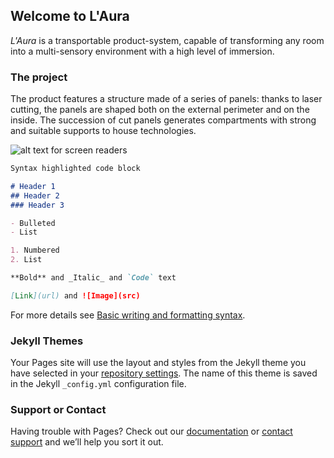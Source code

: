 ## Welcome to L'Aura

_L'Aura_ is a transportable product-system, capable of transforming any room into a multi-sensory environment with a high level of immersion.

### The project

The product features a structure made of a series of panels: thanks to laser cutting, the panels are shaped both on the external perimeter and on the inside. The succession of cut panels generates compartments with strong and suitable supports to house technologies.

![alt text for screen readers](https://raw.githubusercontent.com/abiliaorg/l-aura/97e310e6ffc22241a1fbdd923b819dcc7b7cdb0e/Images/render%20l-aura.png)
```markdown
Syntax highlighted code block

# Header 1
## Header 2
### Header 3

- Bulleted
- List

1. Numbered
2. List

**Bold** and _Italic_ and `Code` text

[Link](url) and ![Image](src)
```

For more details see [Basic writing and formatting syntax](https://docs.github.com/en/github/writing-on-github/getting-started-with-writing-and-formatting-on-github/basic-writing-and-formatting-syntax).

### Jekyll Themes

Your Pages site will use the layout and styles from the Jekyll theme you have selected in your [repository settings](https://github.com/abiliaorg/l-aura/settings/pages). The name of this theme is saved in the Jekyll `_config.yml` configuration file.

### Support or Contact

Having trouble with Pages? Check out our [documentation](https://docs.github.com/categories/github-pages-basics/) or [contact support](https://support.github.com/contact) and we’ll help you sort it out.
